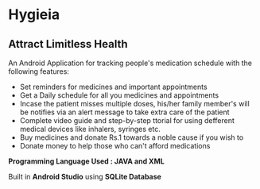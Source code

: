 # Hygieia
## Attract Limitless Health

An Android Application for tracking people's medication schedule with the following features:
- Set reminders for medicines and important appointments
- Get a Daily schedule for all you medicines and appointments
- Incase the patient misses multiple doses, his/her family member's will be notifies via an alert message to take extra care of the patient
- Complete video guide and step-by-step ttorial for using defferent medical devices like inhalers, syringes etc.
- Buy medicines and donate Rs.1 towards a noble cause if you wish to
- Donate money to help those who can't afford medications

**Programming Language Used : JAVA and XML**

Built in **Android Studio**  using **SQLite Database**

